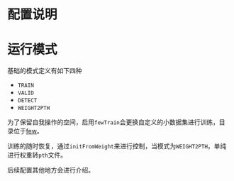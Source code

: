 # 配置说明

# 运行模式
基础的模式定义有如下四种
- `TRAIN`
- `VALID`
- `DETECT`
- `WEIGHT2PTH`

为了保留自我操作的空间，启用`fewTrain`会更换自定义的小数据集进行训练，目录位于[few](../data/mini)。<br>

训练的随时恢复，通过`initFromWeight`来进行控制，当模式为`WEIGHT2PTH`，单纯进行权重转`pth`文件。

后续配置其他地方会进行介绍。

